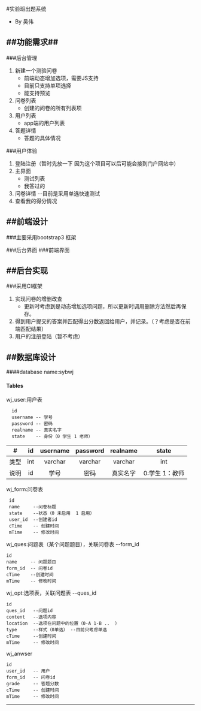 #实验班出题系统
*  By 吴伟

##功能需求##
---
###后台管理
1.  新建一个测验问卷
     + 前端动态增加选项，需要JS支持
     + 目前只支持单项选择
     + 能支持预览
2.  问卷列表
    +  创建的问卷的所有列表项   
3.  用户列表
    +  app端的用户列表
4.  答题详情
    +  答题的具体情况

    
    
    
###用户体验
1.  登陆注册（暂时先放一下   因为这个项目可以后可能会接到门户网站中）
2.  主界面
     +  测试列表
     +  我答过的
3.  问卷详情 --目前是采用单选快速测试
4.  查看我的得分情况
 
##前端设计
---
###主要采用bootstrap3 框架

###后台界面
###前端界面
 


##后台实现
---
###采用CI框架
1.   实现问卷的增删改查
      +  更新时考虑到是动态增加选项问题，所以更新时调用删除方法然后再保存。
2.   得到用户提交的答案并匹配得出分数返回给用户，并记录。（？考虑是否在前端匹配结果）<br>
3.   用户的注册登陆（暂不考虑）
       

##数据库设计
---
####database name:sybwj
#### Tables


wj_user:用户表


      id
      username -- 学号
      password -- 密码
      realname -- 真实名字
      state    -- 身份（0 学生 1 老师）
   

|#|id | username| password |realname|state|
|:---:|:---: | :---: | :---: | :---: | :---:|
|类型|int | varchar | varchar |varchar|int|
|说明|id  | 学号     | 密码    |真实名字|0:学生 1：教师|


wj_form:问卷表

     id
     name     --问卷标题
     state    --状态（0 未启用  1 启用）
     user_id  --创建者id
     cTime    -- 创建时间
     mTime    -- 修改时间

     



wj_ques:问题表（某个问题题目），关联问卷表   --form_id


    id
    name     -- 问题题目
    form_id  -- 问卷id
    cTime    --创建时间
    mTime    -- 修改时间
    


wj_opt:选项表，关联问题表    --ques_id


    id
    ques_id   --问题id
    content   --选项内容
    location  --选项在问题中的位置（0-A 1-B ..  ）
    type      --样式（0单选） --目前只考虑单选
    cTime     --创建时间
    mTime     -- 修改时间

    
    
    
wj_anwser
   
    id        
    user_id   -- 用户
    form_id   -- 问卷id
    grade     -- 答题分数
    cTime     -- 创建时间
    mTime     -- 修改时间
    
    
    


   
   
   
   
   
   
   
   
   
   
   
   
   
   
   
   
   
   
   ---------------------------



